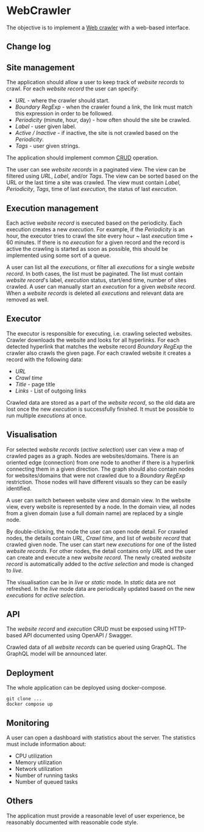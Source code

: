 # WebCrawler
The objective is to implement a [Web crawler](https://cs.wikipedia.org/wiki/Web_crawler) with a web-based interface.

## Change log


## Site management
The application should allow a user to keep track of _website records_ to crawl.
For each _website record_ the user can specify:
* _URL_ - where the crawler should start.
* _Boundary RegExp_ - when the crawler found a link, the link must match this expression in order to be followed.
* _Periodicity_ (minute, hour, day) - how often should the site be crawled.
* _Label_ - user given label.
* _Active / Inactive_ - if inactive, the site is not crawled based on the _Periodicity_.
* _Tags_ - user given strings.

The application should implement common [CRUD](https://cs.wikipedia.org/wiki/CRUD) operation.

The user can see _website records_ in a paginated view.
The view can be filtered using _URL_, _Label_, and/or _Tags_.
The view can be sorted based on the URL or the last time a site was crawled.
The view must contain _Label_, _Periodicity_, _Tags_, time of last _execution_, the status of last _execution_.

## Execution management
Each active _website record_ is executed based on the periodicity. Each execution creates a new _execution_.
For example, if the _Periodicity_ is an hour, the executor tries to crawl the site every hour ~ last _execution_ time + 60 minutes.
If there is no _execution_ for a given record and the record is active the crawling is started as soon as possible, this should be implemented using some sort of a queue.

A user can list all the _executions_, or filter all _executions_ for a single _website record_.
In both cases, the list must be paginated.
The list must contain _website record_'s label, _execution_ status, start/end time, number of sites crawled.
A user can manually start an _execution_ for a given  _website record_.
When a _website records_ is deleted all _executions_ and relevant data are removed as well.

## Executor
The executor is responsible for executing, i.e. crawling selected websites.
Crawler downloads the website and looks for all hyperlinks. 
For each detected hyperlink that matches the website record _Boundary RegExp_ the crawler also crawls the given page.
For each crawled website it creates a record with the following data:
* _URL_
* _Crawl time_
* _Title_ - page title
* _Links_ - List of outgoing links

Crawled data are stored as a part of the _website record_, so the old data are lost once the new _execution_ is successfully finished.
It must be possible to run multiple _executions_ at once.

## Visualisation
For selected _website records_ (_active selection_) user can view a map of crawled pages as a graph.
Nodes are websites/domains.
There is an oriented edge (connection) from one node to another if there is a hyperlink connecting them in a given direction.
The graph should also contain nodes for websites/domains that were not crawled due to a  _Boundary RegExp_ restriction.
Those nodes will have different visuals so they can be easily identified.

A user can switch between website view and domain view.
In the website view, every website is represented by a node.
In the domain view, all nodes from a given domain (use a full domain name) are replaced by a single node.

By double-clicking, the node the user can open node detail.
For crawled nodes, the details contain _URL_, _Crawl time_, and list of _website record_ that crawled given node.
The user can start new _executions_ for one of the listed _website records_.
For other nodes, the detail contains only _URL_ and the user can create and execute a new _website record_.
The newly created _website record_ is automatically added to the _active selection_ and mode is changed to _live_.

The visualisation can be in _live_ or _static_ mode.
In _static_ data are not refreshed.
In the _live_ mode data are periodically updated based on the new _executions_ for _active selection_.

## API
The _website record_ and _execution_ CRUD must be exposed using HTTP-based API documented using OpenAPI / Swagger.

Crawled data of all _website records_ can be queried using GraphQL. The GraphQL model will be announced later.

## Deployment
The whole application can be deployed using docker-compose.
```
git clone ...
docker compose up
```

## Monitoring
A user can open a dashboard with statistics about the server.
The statistics must include information about:
* CPU utilization
* Memory utilization
* Network utilization
* Number of running tasks
* Number of queued tasks

## Others
The application must provide a reasonable level of user experience, be reasonably documented with reasonable code style.
